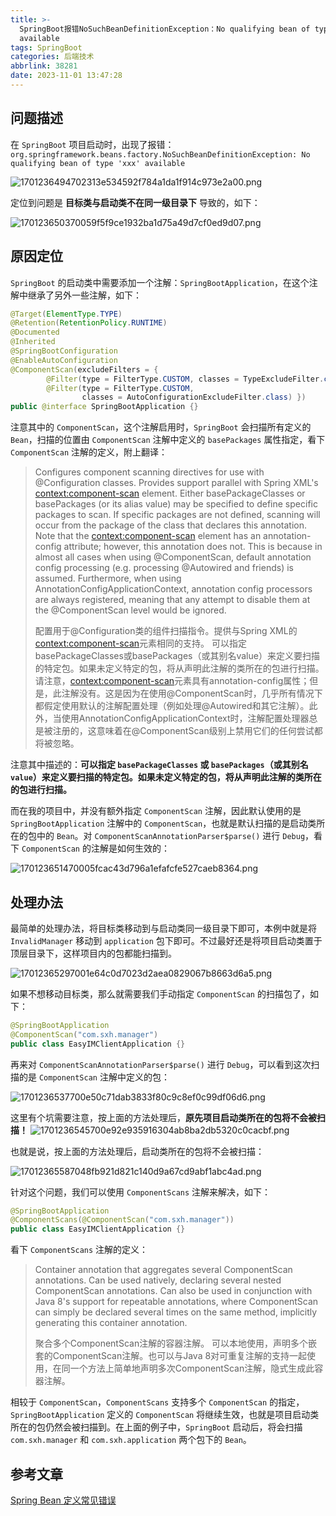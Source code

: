 ```yaml
---
title: >-
  SpringBoot报错NoSuchBeanDefinitionException：No qualifying bean of type xxx
  available
tags: SpringBoot
categories: 后端技术
abbrlink: 38281
date: 2023-11-01 13:47:28
---
```


## 问题描述

在 `SpringBoot` 项目启动时，出现了报错：`org.springframework.beans.factory.NoSuchBeanDefinitionException: No qualifying bean of type 'xxx' available`

<!-- more -->

![1701236494702313e534592f784a1da1f914c973e2a00.png](https://fastly.jsdelivr.net/gh/JokerByrant/Images@main/blog/1701236494702313e534592f784a1da1f914c973e2a00.png)

定位到问题是 **目标类与启动类不在同一级目录下** 导致的，如下：

![170123650370059f5f9ce1932ba1d75a49d7cf0ed9d07.png](https://fastly.jsdelivr.net/gh/JokerByrant/Images@main/blog/170123650370059f5f9ce1932ba1d75a49d7cf0ed9d07.png)

## 原因定位

`SpringBoot` 的启动类中需要添加一个注解：`SpringBootApplication`，在这个注解中继承了另外一些注解，如下：

```java
@Target(ElementType.TYPE)
@Retention(RetentionPolicy.RUNTIME)
@Documented
@Inherited
@SpringBootConfiguration
@EnableAutoConfiguration
@ComponentScan(excludeFilters = {
        @Filter(type = FilterType.CUSTOM, classes = TypeExcludeFilter.class),
        @Filter(type = FilterType.CUSTOM,
                classes = AutoConfigurationExcludeFilter.class) })
public @interface SpringBootApplication {}
```

注意其中的 `ComponentScan`，这个注解启用时，`SpringBoot` 会扫描所有定义的 `Bean`，扫描的位置由 `ComponentScan` 注解中定义的 `basePackages` 属性指定，看下 `ComponentScan` 注解的定义，附上翻译：

> Configures component scanning directives for use with @Configuration classes. Provides support parallel with Spring XML's <context:component-scan> element.
Either basePackageClasses or basePackages (or its alias value) may be specified to define specific packages to scan. If specific packages are not defined, scanning will occur from the package of the class that declares this annotation.
Note that the <context:component-scan> element has an annotation-config attribute; however, this annotation does not. This is because in almost all cases when using @ComponentScan, default annotation config processing (e.g. processing @Autowired and friends) is assumed. Furthermore, when using AnnotationConfigApplicationContext, annotation config processors are always registered, meaning that any attempt to disable them at the @ComponentScan level would be ignored.
> 
> 配置用于@Configuration类的组件扫描指令。提供与Spring XML的<context:component-scan>元素相同的支持。
可以指定basePackageClasses或basePackages（或其别名value）来定义要扫描的特定包。如果未定义特定的包，将从声明此注解的类所在的包进行扫描。
请注意，<context:component-scan>元素具有annotation-config属性；但是，此注解没有。这是因为在使用@ComponentScan时，几乎所有情况下都假定使用默认的注解配置处理（例如处理@Autowired和其它注解）。此外，当使用AnnotationConfigApplicationContext时，注解配置处理器总是被注册的，这意味着在@ComponentScan级别上禁用它们的任何尝试都将被忽略。

注意其中描述的：**可以指定 `basePackageClasses` 或 `basePackages`（或其别名 `value`）来定义要扫描的特定包。如果未定义特定的包，将从声明此注解的类所在的包进行扫描。**

而在我的项目中，并没有额外指定 `ComponentScan` 注解，因此默认使用的是 `SpringBootApplication` 注解中的 `ComponentScan`，也就是默认扫描的是启动类所在的包中的 `Bean`。对 `ComponentScanAnnotationParser$parse()` 进行 `Debug`，看下 `ComponentScan` 的注解是如何生效的：

![170123651470005fcac43d796a1efafcfe527caeb8364.png](https://fastly.jsdelivr.net/gh/JokerByrant/Images@main/blog/170123651470005fcac43d796a1efafcfe527caeb8364.png)

## 处理办法

最简单的处理办法，将目标类移动到与启动类同一级目录下即可，本例中就是将 `InvalidManager` 移动到 `application` 包下即可。不过最好还是将项目启动类置于顶层目录下，这样项目内的包都能扫描到。

![17012365297001e64c0d7023d2aea0829067b8663d6a5.png](https://fastly.jsdelivr.net/gh/JokerByrant/Images@main/blog/17012365297001e64c0d7023d2aea0829067b8663d6a5.png)

如果不想移动目标类，那么就需要我们手动指定 `ComponentScan` 的扫描包了，如下：

```java
@SpringBootApplication
@ComponentScan("com.sxh.manager")
public class EasyIMClientApplication {}
```

再来对 `ComponentScanAnnotationParser$parse()` 进行 `Debug`，可以看到这次扫描的是 `ComponentScan` 注解中定义的包：

![1701236537700e50c71dab3833f80c9c8ef0c99df06d6.png](https://fastly.jsdelivr.net/gh/JokerByrant/Images@main/blog/1701236537700e50c71dab3833f80c9c8ef0c99df06d6.png)

这里有个坑需要注意，按上面的方法处理后，**原先项目启动类所在的包将不会被扫描！**
![1701236545700e92e935916304ab8ba2db5320c0cacbf.png](https://fastly.jsdelivr.net/gh/JokerByrant/Images@main/blog/1701236545700e92e935916304ab8ba2db5320c0cacbf.png)

也就是说，按上面的方法处理后，启动类所在的包将不会被扫描：

![17012365587048fb921d821c140d9a67cd9abf1abc4ad.png](https://fastly.jsdelivr.net/gh/JokerByrant/Images@main/blog/17012365587048fb921d821c140d9a67cd9abf1abc4ad.png)

针对这个问题，我们可以使用 `ComponentScans` 注解来解决，如下：

```java
@SpringBootApplication
@ComponentScans(@ComponentScan("com.sxh.manager"))
public class EasyIMClientApplication {}
```

看下 `ComponentScans` 注解的定义：

> Container annotation that aggregates several ComponentScan annotations.
Can be used natively, declaring several nested ComponentScan annotations. Can also be used in conjunction with Java 8's support for repeatable annotations, where ComponentScan can simply be declared several times on the same method, implicitly generating this container annotation.
> 
> 聚合多个ComponentScan注解的容器注解。
可以本地使用，声明多个嵌套的ComponentScan注解。也可以与Java 8对可重复注解的支持一起使用，在同一个方法上简单地声明多次ComponentScan注解，隐式生成此容器注解。

相较于 `ComponentScan`，`ComponentScans` 支持多个 `ComponentScan` 的指定，`SpringBootApplication` 定义的 `ComponentScan` 将继续生效，也就是项目启动类所在的包仍然会被扫描到。在上面的例子中，`SpringBoot` 启动后，将会扫描 `com.sxh.manager` 和 `com.sxh.application` 两个包下的 `Bean`。

## 参考文章

[Spring Bean 定义常见错误](https://learn.lianglianglee.com/%e4%b8%93%e6%a0%8f/Spring%e7%bc%96%e7%a8%8b%e5%b8%b8%e8%a7%81%e9%94%99%e8%af%af50%e4%be%8b/01%20Spring%20Bean%20%e5%ae%9a%e4%b9%89%e5%b8%b8%e8%a7%81%e9%94%99%e8%af%af.md)
